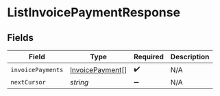 # ListInvoicePaymentResponse


## Fields

| Field                                                     | Type                                                      | Required                                                  | Description                                               |
| --------------------------------------------------------- | --------------------------------------------------------- | --------------------------------------------------------- | --------------------------------------------------------- |
| `invoicePayments`                                         | [InvoicePayment](../../models/shared/invoicepayment.md)[] | :heavy_check_mark:                                        | N/A                                                       |
| `nextCursor`                                              | *string*                                                  | :heavy_minus_sign:                                        | N/A                                                       |